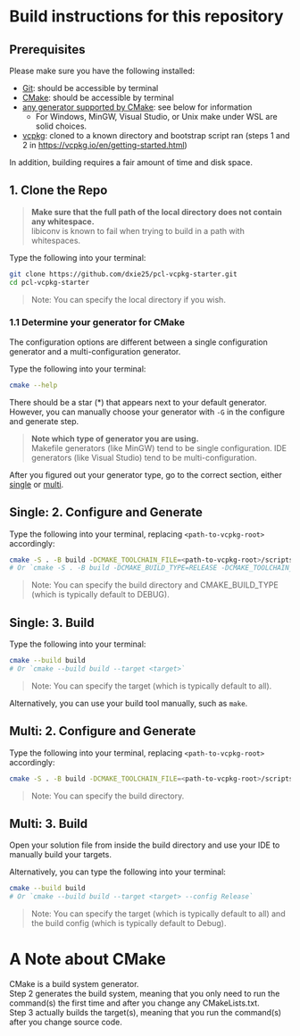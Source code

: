 # Build instructions for this repository

## Prerequisites

Please make sure you have the following installed:

- [Git](https://git-scm.com): should be accessible by terminal
- [CMake](https://cmake.org): should be accessible by terminal
- [any generator supported by CMake](https://cmake.org/cmake/help/latest/manual/cmake-generators.7.html): see below for information
  - For Windows, MinGW, Visual Studio, or Unix make under WSL are solid choices.
- [vcpkg](https://vcpkg.io): cloned to a known directory and bootstrap script ran (steps 1 and 2 in https://vcpkg.io/en/getting-started.html)

In addition, building requires a fair amount of time and disk space.

## 1. Clone the Repo

> **Make sure that the full path of the local directory does not contain any whitespace.** \
> libiconv is known to fail when trying to build in a path with whitespaces.

Type the following into your terminal:

```sh
git clone https://github.com/dxie25/pcl-vcpkg-starter.git
cd pcl-vcpkg-starter
```

> Note: You can specify the local directory if you wish.

### 1.1 Determine your generator for CMake

The configuration options are different between a single configuration generator and a multi-configuration generator.

Type the following into your terminal:

```sh
cmake --help
```

There should be a star (*) that appears next to your default generator. However, you can manually choose your generator with `-G` in the configure and generate step.

> **Note which type of generator you are using.** \
> Makefile generators (like MinGW) tend to be single configuration.
> IDE generators (like Visual Studio) tend to be multi-configuration.

After you figured out your generator type, go to the correct section, either [single](#single-2-configure-and-generate) or [multi](#multi-2-configure-and-generate).

## Single: 2. Configure and Generate

Type the following into your terminal, replacing `<path-to-vcpkg-root>` accordingly:

```sh
cmake -S . -B build -DCMAKE_TOOLCHAIN_FILE=<path-to-vcpkg-root>/scripts/buildsystems/vcpkg.cmake
# Or `cmake -S . -B build -DCMAKE_BUILD_TYPE=RELEASE -DCMAKE_TOOLCHAIN_FILE=<path-to-vcpkg-root>/scripts/buildsystems/vcpkg.cmake`
```

> Note: You can specify the build directory and CMAKE_BUILD_TYPE (which is typically default to DEBUG).

## Single: 3. Build

Type the following into your terminal:

```sh
cmake --build build
# Or `cmake --build build --target <target>`
```

> Note: You can specify the target (which is typically default to all).

Alternatively, you can use your build tool manually, such as `make`.

## Multi: 2. Configure and Generate

Type the following into your terminal, replacing `<path-to-vcpkg-root>` accordingly:

```sh
cmake -S . -B build -DCMAKE_TOOLCHAIN_FILE=<path-to-vcpkg-root>/scripts/buildsystems/vcpkg.cmake
```

> Note: You can specify the build directory.

## Multi: 3. Build

Open your solution file from inside the build directory and use your IDE to manually build your targets.

Alternatively, you can type the following into your terminal:

```sh
cmake --build build
# Or `cmake --build build --target <target> --config Release`
```

> Note: You can specify the target (which is typically default to all) and the build config (which is typically default to Debug).

# A Note about CMake

CMake is a build system generator. \
Step 2 generates the build system, meaning that you only need to run the command(s) the first time and after you change any CMakeLists.txt. \
Step 3 actually builds the target(s), meaning that you run the command(s) after you change source code.
